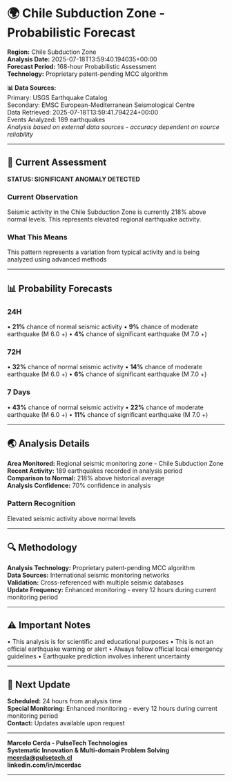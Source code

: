 # 🌍 Chile Subduction Zone - Probabilistic Forecast

**Region:** Chile Subduction Zone  
**Analysis Date:** 2025-07-18T13:59:40.194035+00:00  
**Forecast Period:** 168-hour Probabilistic Assessment  
**Technology:** Proprietary patent-pending MCC algorithm  

**📊 Data Sources:**  
Primary: USGS Earthquake Catalog  
Secondary: EMSC European-Mediterranean Seismological Centre  
Data Retrieved: 2025-07-18T13:59:41.794224+00:00  
Events Analyzed: 189 earthquakes  
*Analysis based on external data sources - accuracy dependent on source reliability*

---

## 🎯 Current Assessment

**STATUS: SIGNIFICANT ANOMALY DETECTED**

### Current Observation
Seismic activity in the Chile Subduction Zone is currently 218% above normal levels. This represents elevated regional earthquake activity.

### What This Means
This pattern represents a variation from typical activity and is being analyzed using advanced methods

---

## 📊 Probability Forecasts

### 24H
• **21%** chance of normal seismic activity
• **9%** chance of moderate earthquake (M 6.0 +)
• **4%** chance of significant earthquake (M 7.0 +)

### 72H
• **32%** chance of normal seismic activity
• **14%** chance of moderate earthquake (M 6.0 +)
• **6%** chance of significant earthquake (M 7.0 +)

### 7 Days
• **43%** chance of normal seismic activity
• **22%** chance of moderate earthquake (M 6.0 +)
• **11%** chance of significant earthquake (M 7.0 +)

---

## 🌏 Analysis Details
**Area Monitored:** Regional seismic monitoring zone - Chile Subduction Zone  
**Recent Activity:** 189 earthquakes recorded in analysis period  
**Comparison to Normal:** 218% above historical average  
**Analysis Confidence:** 70% confidence in analysis  

### Pattern Recognition
Elevated seismic activity above normal levels

---

## 🔍 Methodology
**Analysis Technology:** Proprietary patent-pending MCC algorithm  
**Data Sources:** International seismic monitoring networks  
**Validation:** Cross-referenced with multiple seismic databases  
**Update Frequency:** Enhanced monitoring - every 12 hours during current monitoring period  

---

## ⚠️ Important Notes
• This analysis is for scientific and educational purposes
• This is not an official earthquake warning or alert
• Always follow official local emergency guidelines
• Earthquake prediction involves inherent uncertainty

---

## 📅 Next Update
**Scheduled:** 24 hours from analysis time  
**Special Monitoring:** Enhanced monitoring - every 12 hours during current monitoring period  
**Contact:** Updates available upon request  

---

**Marcelo Cerda - PulseTech Technologies**  
**Systematic Innovation & Multi-domain Problem Solving**  
**mcerda@pulsetech.cl**  
**linkedin.com/in/mcerdac**

---
